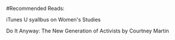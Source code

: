 
#Recommended Reads: 

iTunes U syallbus on Women's Studies



Do It Anyway: The New Generation of Activists by Courtney Martin